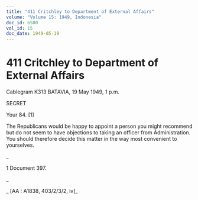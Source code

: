 ```yaml
---
title: "411 Critchley to Department of External Affairs"
volume: "Volume 15: 1949, Indonesia"
doc_id: 6580
vol_id: 15
doc_date: 1949-05-19
---
```


# 411 Critchley to Department of External Affairs

Cablegram K313 BATAVIA, 19 May 1949, 1 p.m.

SECRET

Your 84. [1]

The Republicans would be happy to appoint a person you might recommend but do not seem to have objections to taking an officer from Administration. You should therefore decide this matter in the way most convenient to yourselves.

_

1 Document 397.

_

_ [AA : A1838, 403/2/3/2, iv]_
